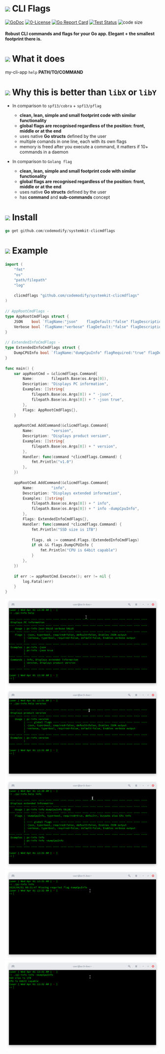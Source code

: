 # ![](https://fonts.gstatic.com/s/i/materialicons/bookmarks/v4/24px.svg) CLI Flags
[![GoDoc](https://godoc.org/github.com/codemodify/systemkit-logging?status.svg)](https://godoc.org/github.com/codemodify/systemkit-events)
[![0-License](https://img.shields.io/badge/license-0--license-brightgreen)](https://github.com/codemodify/TheFreeLicense)
[![Go Report Card](https://goreportcard.com/badge/github.com/codemodify/systemkit-logging)](https://goreportcard.com/report/github.com/codemodify/systemkit-logging)
[![Test Status](https://github.com/danawoodman/systemservice/workflows/Test/badge.svg)](https://github.com/danawoodman/systemservice/actions)
![code size](https://img.shields.io/github/languages/code-size/codemodify/systemkit-clicmdflags?style=flat-square)

#### Robust CLI commands and flags for your Go app. Elegant + the smallest footprint there is.

# ![](https://fonts.gstatic.com/s/i/materialicons/bookmarks/v4/24px.svg) What it does
my-cli-app `help` __PATH/TO/COMMAND__


# ![](https://fonts.gstatic.com/s/i/materialicons/bookmarks/v4/24px.svg) Why this is better than `libX` or `libY`
- In comparison to `spf13/cobra` + `spf13/pflag`
	- __clean, lean, simple and small footprint code with similar functionality__
	- __global flags are recognised regardless of the position: front, middle or at the end__
	- uses native __Go structs__ defined by the user
	- multiple comands in one line, each with its own flags
	- memory is freed after you execute a command, it matters if 10+ commands in a daemon

- In comparison to `Golang flag`
	- __clean, lean, simple and small footprint code with similar functionality__
	- __global flags are recognised regardless of the position: front, middle or at the end__
	- uses native __Go structs__ defined by the user
	- has __command__ and __sub-commands__ concept


# ![](https://fonts.gstatic.com/s/i/materialicons/bookmarks/v4/24px.svg) Install
```go
go get github.com/codemodify/systemkit-clicmdflags
```

# ![](https://fonts.gstatic.com/s/i/materialicons/bookmarks/v4/24px.svg) Example
```go
import (
	"fmt"
	"os"
	"path/filepath"
	"log"

	clicmdflags "github.com/codemodify/systemkit-clicmdflags"
)

// AppRootCmdFlags -
type AppRootCmdFlags struct {
	JSON    bool `flagName:"json"    flagDefault:"false" flagDescription:"Enables JSON output"`
	Verbose bool `flagName:"verbose" flagDefault:"false" flagDescription:"Enables verbose output"`
}

// ExtendedInfoCmdFlags -
type ExtendedInfoCmdFlags struct {
	DumpCPUInfo bool `flagName:"dumpCpuInfo" flagRequired:"true" flagDescription:"Outputs also CPU info"`
}

func main() {
	var appRootCmd = &clicmdflags.Command{
		Name:        filepath.Base(os.Args[0]),
		Description: "Displays PC information",
		Examples: []string{
			filepath.Base(os.Args[0]) + " -json",
			filepath.Base(os.Args[0]) + " -json true",
		},
		Flags: AppRootCmdFlags{},
	}

	appRootCmd.AddCommand(&clicmdflags.Command{
		Name:        "version",
		Description: "Displays product version",
		Examples: []string{
			filepath.Base(os.Args[0]) + " version",
		},
		Handler: func(command *clicmdflags.Command) {
			fmt.Println("v1.0")
		},
	})

	appRootCmd.AddCommand(&clicmdflags.Command{
		Name:        "info",
		Description: "Displays extended information",
		Examples: []string{
			filepath.Base(os.Args[0]) + " info",
			filepath.Base(os.Args[0]) + " info -dumpCpuInfo",
		},
		Flags: ExtendedInfoCmdFlags{},
		Handler: func(command *clicmdflags.Command) {
			fmt.Println("SSD size is 1TB")

			flags, ok := command.Flags.(ExtendedInfoCmdFlags)
			if ok && flags.DumpCPUInfo {
				fmt.Println("CPU is 64bit capable")
			}
		},
	})

	if err := appRootCmd.Execute(); err != nil {
		log.Fatal(err)
	}
}
```

![](https://raw.githubusercontent.com/codemodify/systemkit-clicmdflags/master/.dox/01.png)
![](https://raw.githubusercontent.com/codemodify/systemkit-clicmdflags/master/.dox/02.png)
![](https://raw.githubusercontent.com/codemodify/systemkit-clicmdflags/master/.dox/03.png)
![](https://raw.githubusercontent.com/codemodify/systemkit-clicmdflags/master/.dox/04.png)
![](https://raw.githubusercontent.com/codemodify/systemkit-clicmdflags/master/.dox/05.png)
